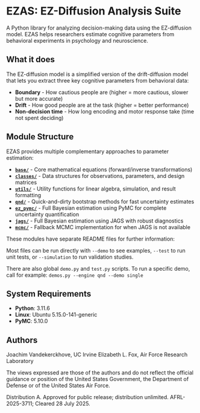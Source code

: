 # EZAS: EZ-Diffusion Analysis Suite

A Python library for analyzing decision-making data using the EZ-diffusion model. EZAS helps researchers estimate cognitive parameters from behavioral experiments in psychology and neuroscience.

## What it does

The EZ-diffusion model is a simplified version of the drift-diffusion model that lets you extract three key cognitive parameters from behavioral data:

- **Boundary** - How cautious people are (higher = more cautious, slower but more accurate)
- **Drift** - How good people are at the task (higher = better performance) 
- **Non-decision time** - How long encoding and motor response take (time not spent deciding)

## Module Structure

EZAS provides multiple complementary approaches to parameter estimation:

- **[`base/`](./base/README.md)** - Core mathematical equations (forward/inverse transformations)
- **[`classes/`](./classes/README.md)** - Data structures for observations, parameters, and design matrices
- **[`utils/`](./utils/README.md)** - Utility functions for linear algebra, simulation, and result formatting
- **[`qnd/`](./qnd/README.md)** - Quick-and-dirty bootstrap methods for fast uncertainty estimates
- **[`ez_pymc/`](./ez_pymc/README.md)** - Full Bayesian estimation using PyMC for complete uncertainty quantification
- **[`jags/`](./jags/README.md)** - Full Bayesian estimation using JAGS with robust diagnostics
- **[`mcmc/`](./mcmc/README.md)** - Fallback MCMC implementation for when JAGS is not available

These modules have separate README files for further information:

Most files can be run directly with `--demo` to see examples, `--test` to run unit tests, or `--simulation` to run validation studies.

There are also global `demo.py` and `test.py` scripts.  To run a specific demo, call for example:
`demos.py --engine qnd --demo single`

## System Requirements

- **Python**: 3.11.6
- **Linux**: Ubuntu 5.15.0-141-generic
- **PyMC**: 5.10.0

## Authors

Joachim Vandekerckhove, UC Irvine
Elizabeth L. Fox, Air Force Research Laboratory

The views expressed are those of the authors and do not reflect the official guidance or position of the United States Government, the Department of Defense or of the United States Air Force.

Distribution A. Approved for public release; distribution unlimited. AFRL-2025-3711; Cleared 28 July 2025.
